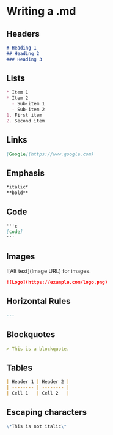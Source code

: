 # Writing a .md

## Headers

```markdown
# Heading 1
## Heading 2
### Heading 3
```

## Lists

```markdown
* Item 1
* Item 2
  - Sub-item 1
  - Sub-item 2
1. First item
2. Second item
```

## Links

```markdown
[Google](https://www.google.com)
```

## Emphasis

```markdown
*italic*
**bold**
```

## Code

```markdown
'''c
[code]
'''
```

## Images

![Alt text](Image URL) for images.

```markdown
![Logo](https://example.com/logo.png)
```

## Horizontal Rules

```markdown
---
```

## Blockquotes

```markdown
> This is a blockquote.
```

## Tables

```markdown
| Header 1 | Header 2 |
| -------- | -------- |
| Cell 1   | Cell 2   |
```

## Escaping characters

```markdown
\*This is not italic\*
```
